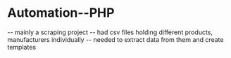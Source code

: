 # Automation--PHP

-- mainly a scraping project
-- had csv files holding different products, manufacturers individually
-- needed to extract data from them and create templates
